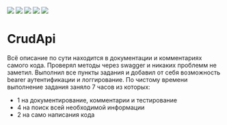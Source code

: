 ![](https://img.shields.io/badge/Microsoft.AspNetCore.Authentication.JwtBearer-5.0.16-blueviolet)
![](https://img.shields.io/badge/Npgsql.EntityFrameworkCore.PostgreSQL-6.0.0-informational)
![](https://img.shields.io/badge/Swashbuckle.AspNetCore-5.6.3-blue)
![](https://img.shields.io/badge/InfoLog-1.0.2-blue)
![](https://img.shields.io/badge/Microsoft.IdentityModel.Tokens-6.17.0-blue)

# CrudApi

Всё описание по сути находится в документации и комментариях самого кода. Проверял методы через swagger и никаких проблемм не заметил.
Выполнил все пункты задания и добавил от себя возможность bearer аутентификации и логгирование. По чистому времени выполнение задания заняло 7 часов из которых:
- 1 на документирование, комментарии и тестирование
- 4 на поиск всей необходимой информации
- 2 на само написания кода

